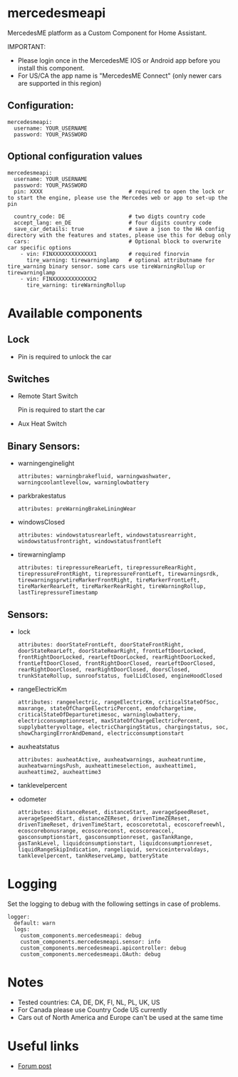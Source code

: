 # mercedesmeapi

MercedesME platform as a Custom Component for Home Assistant.

IMPORTANT: 

* Please login once in the MercedesME IOS or Android app before you install this component. 
* For US/CA the app name is "MercedesME Connect" (only newer cars are supported in this region)

## Configuration:
```
mercedesmeapi:
  username: YOUR_USERNAME
  password: YOUR_PASSWORD
```

## Optional configuration values
```
mercedesmeapi:
  username: YOUR_USERNAME
  password: YOUR_PASSWORD
  pin: XXXX                           # required to open the lock or to start the engine, please use the Mercedes web or app to set-up the pin
  
  country_code: DE                    # two digts country code
  accept_lang: en_DE                  # four digits country code
  save_car_details: true              # save a json to the HA config directory with the features and states, please use this for debug only 
  cars:                               # Optional block to overwrite car specific options
    - vin: FINXXXXXXXXXXXXX1          # required finorvin
      tire_warning: tirewarninglamp   # optional attributname for tire_warning binary sensor. some cars use tireWarningRollup or tirewarninglamp 
    - vin: FINXXXXXXXXXXXXX2
      tire_warning: tireWarningRollup
```

# Available components
## Lock

* Pin  is required to unlock the car

## Switches 

* Remote Start Switch

  Pin is required to start the car

* Aux Heat Switch

## Binary Sensors:

  * warningenginelight

    `attributes: warningbrakefluid, warningwashwater, warningcoolantlevellow, warninglowbattery`

  * parkbrakestatus

    `attributes: preWarningBrakeLiningWear`

  * windowsClosed
  
    `attributes: windowstatusrearleft, windowstatusrearright, windowstatusfrontright, windowstatusfrontleft`

  * tirewarninglamp

    `attributes: tirepressureRearLeft, tirepressureRearRight, tirepressureFrontRight, tirepressureFrontLeft, tirewarningsrdk, tirewarningsprwtireMarkerFrontRight, tireMarkerFrontLeft, tireMarkerRearLeft, tireMarkerRearRight, tireWarningRollup, lastTirepressureTimestamp`

## Sensors:

* lock
    
  `attributes: doorStateFrontLeft, doorStateFrontRight, doorStateRearLeft, doorStateRearRight, frontLeftDoorLocked, frontRightDoorLocked, rearLeftDoorLocked, rearRightDoorLocked, frontLeftDoorClosed, frontRightDoorClosed, rearLeftDoorClosed, rearRightDoorClosed, rearRightDoorClosed, doorsClosed, trunkStateRollup, sunroofstatus, fuelLidClosed, engineHoodClosed`

* rangeElectricKm
    
  `attributes: rangeelectric, rangeElectricKm, criticalStateOfSoc, maxrange, stateOfChargeElectricPercent, endofchargetime, criticalStateOfDeparturetimesoc, warninglowbattery, electricconsumptionreset, maxStateOfChargeElectricPercent, supplybatteryvoltage, electricChargingStatus, chargingstatus, soc, showChargingErrorAndDemand, electricconsumptionstart`
  
* auxheatstatus

  `attributes: auxheatActive, auxheatwarnings, auxheatruntime, auxheatwarningsPush, auxheattimeselection, auxheattime1, auxheattime2, auxheattime3`

* tanklevelpercent

* odometer
  
  `attributes: distanceReset, distanceStart, averageSpeedReset, averageSpeedStart, distanceZEReset, drivenTimeZEReset, drivenTimeReset, drivenTimeStart, ecoscoretotal, ecoscorefreewhl, ecoscorebonusrange, ecoscoreconst, ecoscoreaccel, gasconsumptionstart, gasconsumptionreset, gasTankRange, gasTankLevel, liquidconsumptionstart, liquidconsumptionreset, liquidRangeSkipIndication, rangeliquid, serviceintervaldays, tanklevelpercent, tankReserveLamp, batteryState` 
  

# Logging

Set the logging to debug with the following settings in case of problems.

```
logger:
  default: warn
  logs:
    custom_components.mercedesmeapi: debug
    custom_components.mercedesmeapi.sensor: info
    custom_components.mercedesmeapi.apicontroller: debug
    custom_components.mercedesmeapi.OAuth: debug
```

# Notes

- Tested countries: CA, DE, DK, FI, NL, PL, UK, US
- For Canada please use Country Code US currently
- Cars out of North America and Europe can't be used at the same time

# Useful links

- [Forum post](https://community.home-assistant.io/t/mercedes-me-component/41911)